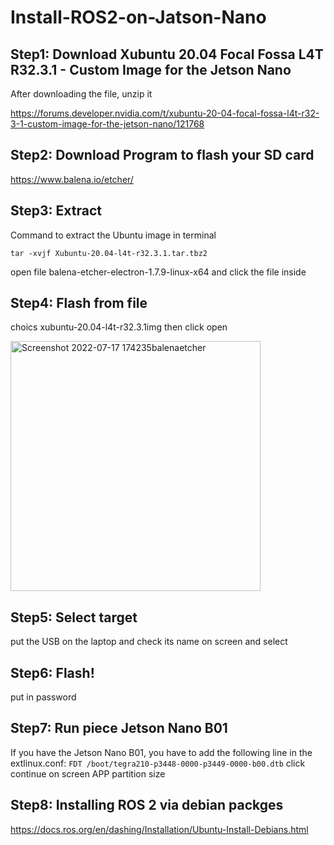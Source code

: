 # Install-ROS2-on-Jatson-Nano
## Step1: Download Xubuntu 20.04 Focal Fossa L4T R32.3.1 - Custom Image for the Jetson Nano
After downloading the file, unzip it

https://forums.developer.nvidia.com/t/xubuntu-20-04-focal-fossa-l4t-r32-3-1-custom-image-for-the-jetson-nano/121768

## Step2: Download Program to flash your SD card
https://www.balena.io/etcher/

## Step3: Extract
Command to extract the Ubuntu image in terminal

```
tar -xvjf Xubuntu-20.04-l4t-r32.3.1.tar.tbz2
```

open file balena-etcher-electron-1.7.9-linux-x64 and click the file inside

## Step4: Flash from file
choics xubuntu-20.04-l4t-r32.3.1img then click open

<img width="400" alt="Screenshot 2022-07-17 174235balenaetcher" src="https://user-images.githubusercontent.com/107959289/179404786-c676ca87-2134-403a-b33c-3c728640dcad.png">

## Step5: Select target
put the USB on the laptop and check its name on screen and select

## Step6: Flash!
put in password

## Step7: Run piece Jetson Nano B01
If you have the Jetson Nano B01, you have to add the following line in the extlinux.conf: 
``
FDT /boot/tegra210-p3448-0000-p3449-0000-b00.dtb
``
click continue on screen APP partition size

## Step8: Installing ROS 2 via debian packges
https://docs.ros.org/en/dashing/Installation/Ubuntu-Install-Debians.html
